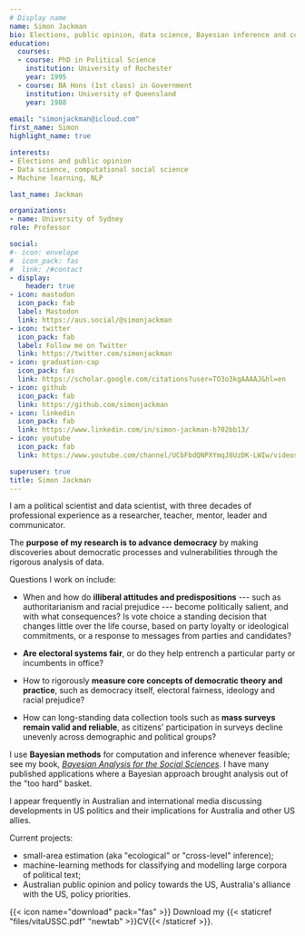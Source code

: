 ```yaml
---
# Display name
name: Simon Jackman
bio: Elections, public opinion, data science, Bayesian inference and computation, data viz.
education:
  courses:
  - course: PhD in Political Science
    institution: University of Rochester
    year: 1995
  - course: BA Hons (1st class) in Government
    institution: University of Queensland
    year: 1988
    
email: "simonjackman@icloud.com"
first_name: Simon
highlight_name: true

interests:
- Elections and public opinion
- Data science, computational social science
- Machine learning, NLP

last_name: Jackman

organizations:
- name: University of Sydney
role: Professor

social:
#- icon: envelope
#  icon_pack: fas
#  link: /#contact
- display:
    header: true
- icon: mastodon
  icon_pack: fab
  label: Mastodon
  link: https://aus.social/@simonjackman
- icon: twitter
  icon_pack: fab
  label: Follow me on Twitter
  link: https://twitter.com/simonjackman
- icon: graduation-cap
  icon_pack: fas
  link: https://scholar.google.com/citations?user=TO3o3kgAAAAJ&hl=en
- icon: github
  icon_pack: fab
  link: https://github.com/simonjackman
- icon: linkedin
  icon_pack: fab
  link: https://www.linkedin.com/in/simon-jackman-b702bb13/
- icon: youtube
  icon_pack: fab
  link: https://www.youtube.com/channel/UCbFbdQNPXYmqJ8UzDK-LWIw/videos

superuser: true
title: Simon Jackman
---
```


I am a political scientist and data scientist, with three decades of professional experience as a researcher, teacher, mentor, leader and communicator.

The **purpose of my research is to advance democracy** by making discoveries about democratic processes and vulnerabilities through the rigorous analysis of data.

Questions I work on include: 

- When and how do **illiberal attitudes and predispositions** --- such as authoritarianism and racial prejudice --- become politically salient, and with what consequences?  Is vote choice a standing decision that changes little over the life course, based on party loyalty or ideological commitments, or a response to messages from parties and candidates?

- **Are electoral systems fair**, or do they help entrench a particular party or incumbents in office?

- How to rigorously **measure core concepts of democratic theory and practice**, such as democracy itself, electoral fairness, ideology and racial prejudice? 

- How can long-standing data collection tools such as **mass surveys remain valid and reliable**, as citizens' participation in surveys decline unevenly across demographic and political groups?

I use **Bayesian methods** for computation and inference whenever feasible; see my book, [_Bayesian Analysis for the Social Sciences_](https://www.wiley.com/en-au/Bayesian+Analysis+for+the+Social+Sciences-p-9780470011546).   I have many published applications where a Bayesian approach brought analysis out of the "too hard" basket.

I appear frequently in Australian and international media discussing developments in US politics and their implications for Australia and other US allies.

Current projects:

- small-area estimation (aka "ecological" or "cross-level" inference); 
- machine-learning methods for classifying and modelling large corpora of political text;
- Australian public opinion and policy towards the US, Australia's alliance with the US, policy priorities.

{{< icon name="download" pack="fas" >}} Download my {{< staticref "files/vitaUSSC.pdf" "newtab" >}}CV{{< /staticref >}}.
